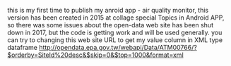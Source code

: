 this is my first time to publish my anroid app - air quality monitor, 
this version has been created in 2015 at collage special Topics in Android APP,
so there was some issues about the open-data web site has been shut down in 2017, 
but the code is getting work and will be used generally. 
you can try to changing this web site URL to get my value column in XML type dataframe 
http://opendata.epa.gov.tw/webapi/Data/ATM00766/?$orderby=SiteId%20desc&$skip=0&$top=1000&format=xml